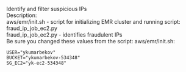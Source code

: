 Identify and filter suspicious IPs  
Description:  
aws/emr/init.sh - script for initializing EMR cluster and running script: fraud_ip_job_ec2.py  
fraud_ip_job_ec2.py - identifies fraudulent IPs  
Be sure you changed these values from the script: aws/emr/init.sh:  
```  
USER="ykumarbekov"
BUCKET="ykumarbekov-534348"
SG_EC2="yk-ec2-534348"
```

